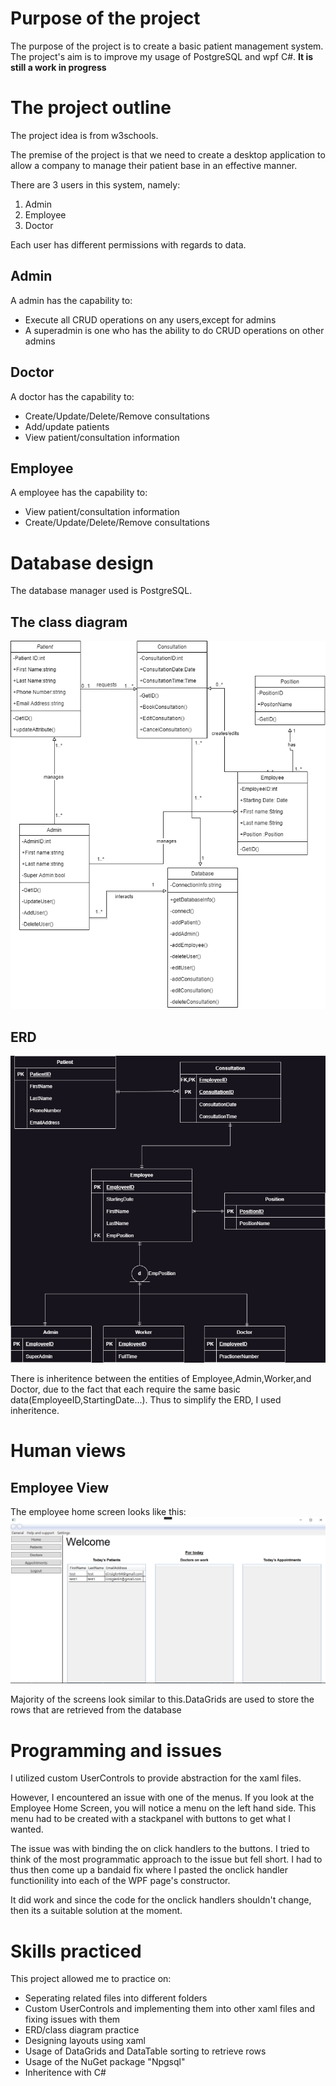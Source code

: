 ﻿# Purpose of the project
The purpose of the project is to create a basic patient management system. The project's aim is to improve my usage
of PostgreSQL and wpf C#.
**It is still a work in progress**

# The project outline
The project idea is from w3schools.

The premise of the project is that we need to create a desktop application to allow a company to manage their
patient base in an effective manner.

There are 3 users in this system, namely:
1) Admin
2) Employee
3) Doctor

Each user has different permissions with regards to data.

## Admin
A admin has the capability to:
- Execute all CRUD operations on any users,except for admins
- A superadmin is one who has the ability to do CRUD operations on other admins

## Doctor
A doctor has the capability to:
- Create/Update/Delete/Remove consultations
- Add/update patients
- View patient/consultation information

## Employee
A employee has the capability to:
- View patient/consultation information
- Create/Update/Delete/Remove consultations

# Database design
The database manager used is PostgreSQL.

## The class diagram
![Class diagram](https://github.com/lucianIrsigler/PatientManagement/blob/master/images/classdiagram.png)

## ERD
![Entity relation diagram](https://github.com/lucianIrsigler/PatientManagement/blob/master/images/erd.png)

There is inheritence between the entities of Employee,Admin,Worker,and Doctor, due to the fact that each require the same
basic data(EmployeeID,StartingDate...). Thus to simplify the ERD, I used inheritence.

# Human views
## Employee View
The employee home screen looks like this:
![Home screen](https://github.com/lucianIrsigler/PatientManagement/blob/master/images/employee0.png)

Majority of the screens look similar to this.DataGrids are used to store the rows that are retrieved from the 
database

# Programming and issues
I utilized custom UserControls to provide abstraction for the xaml files.

However, I encountered an issue with one of the menus. If you look at the Employee Home Screen, you will notice a 
menu on the left hand side. This menu had to be created with a stackpanel with buttons to get what I wanted.

The issue was with binding the on click handlers to the buttons. I tried to think of the most programmatic approach to
the issue but fell short. I had to thus then come up a bandaid fix where I pasted the onclick handler functionility into
each of the WPF page's constructor.

It did work and since the code for the onclick handlers shouldn't change, then its a suitable solution at the moment.

# Skills practiced
This project allowed me to practice on:
- Seperating related files into different folders
- Custom UserControls and implementing them into other xaml files and fixing issues with them
- ERD/class diagram practice
- Designing layouts using xaml
- Usage of DataGrids and DataTable sorting to retrieve rows
- Usage of the NuGet package "Npgsql"
- Inheritence with C#
